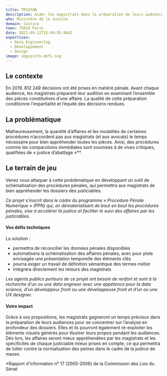 ```yaml
---
title: TRISTAN
description: Aider les magistrats dans la préparation de leurs audiences
who: Ministère de la Justice
domain: Justice
town: 75019 Paris
date: 2021-05-12T15:49:55.984Z
expertises:
  - Data Engineering
  - Développement
  - Design
image: img/picto-defi.svg
---
```

## Le contexte

En 2019, 812 249 décisions ont été prises en matière pénale. Avant chaque audience, les magistrats préparent leur audition en examinant l’ensemble des pièces constitutives d’une affaire. La qualité de cette préparation conditionne l’impartialité et l’équité des décisions rendues. 

## La problématique

Malheureusement, la quantité d’affaires et les modalités de certaines procédures n’accordent pas aux magistrats (et aux avocats) le temps nécessaire pour bien appréhender toutes les pièces. Ainsi, des procédures comme les comparutions immédiates sont soumises à de vives critiques, qualifiées de « justice d’abattage »**. 

## Le terrain de jeu 

Venez vous attaquer à cette problématique en développant un outil de schématisation des procédures pénales, qui permettra aux magistrats de bien appréhender les dossiers des justiciables. 

_Ce projet s’inscrit dans le cadre du programme « Procédure Pénale Numérique » (PPN) qui, en dématérialisant de bout en bout les procédures pénales, vise à accélérer la justice et faciliter le suivi des affaires par les justiciables._

#### Vos défis techniques 

La solution : 
* permettra de réconcilier les données pénales disponibles
* automatisera la schématisation des affaires pénales, avec pour piste envisagée une présentation temporelle des éléments clés
* pourra exiger un travail de définition sémantique des termes métier 
* intègrera directement les retours des magistrats

_Les agents publics porteurs de ce projet ont besoin de renfort et sont à la recherche d’un ou une data engineer avec une appétence pour la data science, d’un développeur front ou une développeuse front et d’un ou une UX designer._

#### Votre impact 

Grâce à vos propositions, les magistrats gagneront un temps précieux dans la préparation de leurs audiences pour se concentrer sur l’analyse en profondeur des dossiers. Elles et ils pourront également ré-exploiter les éléments visuels générés pour illustrer leurs propos pendant les audiences. 
Dès lors, les affaires seront mieux appréhendées par les magistrats et les spécificités de chaque justiciable mieux prises en compte, ce qui permettra de lutter contre la normalisation des peines dans le cadre de la justice de masse. 


*Rapport d'information n° 17 (2005-2006) de la Commission des Lois du Sénat 

